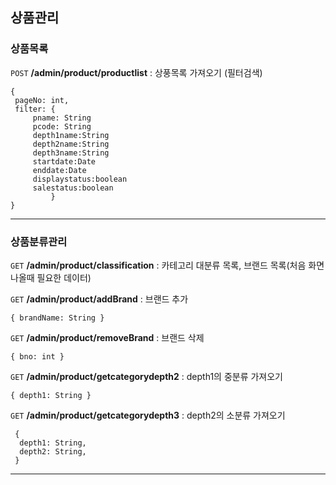 ## 상품관리


### 상품목록

`POST` **/admin/product/productlist** : 상풍목록 가져오기 (필터검색)
```
{
 pageNo: int,
 filter: {
	 pname: String
	 pcode: String
	 depth1name:String
	 depth2name:String
	 depth3name:String
	 startdate:Date
	 enddate:Date
	 displaystatus:boolean
	 salestatus:boolean
         }
}
```


-----------------------------------------
### 상품분류관리

`GET` **/admin/product/classification** : 카테고리 대분류 목록, 브랜드 목록(처음 화면 나올때 필요한 데이터)

`GET` **/admin/product/addBrand** : 브랜드 추가
```
{ brandName: String }
```

`GET` **/admin/product/removeBrand** : 브랜드 삭제
```
{ bno: int }
```

`GET` **/admin/product/getcategorydepth2** : depth1의 중분류 가져오기
```
{ depth1: String }
```

`GET` **/admin/product/getcategorydepth3** : depth2의 소분류 가져오기
```
 {
  depth1: String,
  depth2: String,
 }
```

-----------------------------------------

